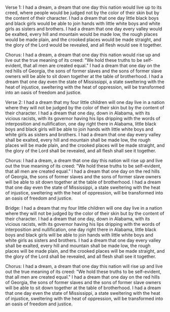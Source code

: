 Verse 1: I had a dream, a dream that one day this nation would live up to its creed, where people would be judged not by the color of their skin but by the content of their character. I had a dream that one day little black boys and black girls would be able to join hands with little white boys and white girls as sisters and brothers. I had a dream that one day every valley would be exalted, every hill and mountain would be made low, the rough places would be made plain, and the crooked places would be made straight, and the glory of the Lord would be revealed, and all flesh would see it together.

Chorus: I had a dream, a dream that one day this nation would rise up and live out the true meaning of its creed: "We hold these truths to be self-evident, that all men are created equal." I had a dream that one day on the red hills of Georgia, the sons of former slaves and the sons of former slave owners will be able to sit down together at the table of brotherhood. I had a dream that one day even the state of Mississippi, a state sweltering with the heat of injustice, sweltering with the heat of oppression, will be transformed into an oasis of freedom and justice.

Verse 2: I had a dream that my four little children will one day live in a nation where they will not be judged by the color of their skin but by the content of their character. I had a dream that one day, down in Alabama, with its vicious racists, with its governor having his lips dripping with the words of interposition and nullification, one day right there in Alabama, little black boys and black girls will be able to join hands with little white boys and white girls as sisters and brothers. I had a dream that one day every valley shall be exalted, every hill and mountain shall be made low, the rough places will be made plain, and the crooked places will be made straight, and the glory of the Lord shall be revealed, and all flesh shall see it together.

Chorus: I had a dream, a dream that one day this nation will rise up and live out the true meaning of its creed: "We hold these truths to be self-evident, that all men are created equal." I had a dream that one day on the red hills of Georgia, the sons of former slaves and the sons of former slave owners will be able to sit down together at the table of brotherhood. I had a dream that one day even the state of Mississippi, a state sweltering with the heat of injustice, sweltering with the heat of oppression, will be transformed into an oasis of freedom and justice.

Bridge: I had a dream that my four little children will one day live in a nation where they will not be judged by the color of their skin but by the content of their character. I had a dream that one day, down in Alabama, with its vicious racists, with its governor having his lips dripping with the words of interposition and nullification, one day right there in Alabama, little black boys and black girls will be able to join hands with little white boys and white girls as sisters and brothers. I had a dream that one day every valley shall be exalted, every hill and mountain shall be made low, the rough places will be made plain, and the crooked places will be made straight, and the glory of the Lord shall be revealed, and all flesh shall see it together.

Chorus: I had a dream, a dream that one day this nation will rise up and live out the true meaning of its creed: "We hold these truths to be self-evident, that all men are created equal." I had a dream that one day on the red hills of Georgia, the sons of former slaves and the sons of former slave owners will be able to sit down together at the table of brotherhood. I had a dream that one day even the state of Mississippi, a state sweltering with the heat of injustice, sweltering with the heat of oppression, will be transformed into an oasis of freedom and justice.